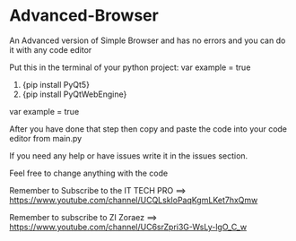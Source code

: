 # Advanced-Browser
An Advanced version of Simple Browser and has no errors and you can do it with any code editor

Put this in the terminal of your python project:
var example = true

1. {pip install PyQt5}
2. {pip install PyQtWebEngine}

var example = true

After you have done that step then copy and paste the code into your code editor from main.py

If you need any help or have issues write it in the issues section.

Feel free to change anything with the code

Remember to Subscribe to the IT TECH PRO ==> https://www.youtube.com/channel/UCQLskloPaqKgmLKet7hxQmw

Remember to subscribe to ZI Zoraez ==> https://www.youtube.com/channel/UC6srZpri3G-WsLy-lgO_C_w
